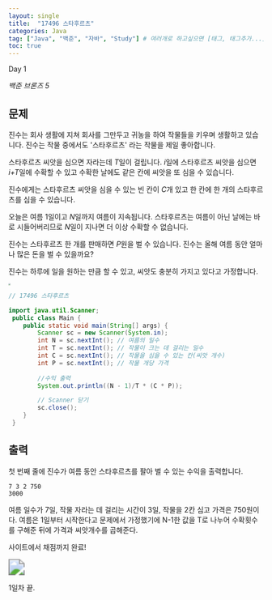 ```yaml
---
layout: single
title:  "17496 스타후르츠"
categories: Java
tag: ["Java", "백준", "자바", "Study"] # 여러개로 하고싶으면 [태그, 태그추가...]
toc: true
---
```


Day 1

*백준 브론즈 5*

## 문제

진수는 회사 생활에 지쳐 회사를 그만두고 귀농을 하여 작물들을 키우며 생활하고 있습니다. 진수는 작물 중에서도 '스타후르츠' 라는 작물을 제일 좋아합니다.

스타후르츠 씨앗을 심으면 자라는데 *T*일이 걸립니다. *i*일에 스타후르츠 씨앗을 심으면 *i+T*일에 수확할 수 있고 수확한 날에도 같은 칸에 씨앗을 또 심을 수 있습니다.

진수에게는 스타후르츠 씨앗을 심을 수 있는 빈 칸이 *C*개 있고 한 칸에 한 개의 스타후르츠를 심을 수 있습니다.

오늘은 여름 1일이고 *N*일까지 여름이 지속됩니다. 스타후르츠는 여름이 아닌 날에는 바로 시들어버리므로 *N*일이 지나면 더 이상 수확할 수 없습니다.

진수는 스타후르츠 한 개를 판매하면 *P*원을 벌 수 있습니다. 진수는 올해 여름 동안 얼마나 많은 돈을 벌 수 있을까요?

진수는 하루에 일을 원하는 만큼 할 수 있고, 씨앗도 충분히 가지고 있다고 가정합니다.

<img src="https://ih1.redbubble.net/image.1215855897.2312/raf,750x1000,075,t,FFFFFF:97ab1c12de.jpg" style="zoom:25%;" />

```java
// 17496 스타후르츠

import java.util.Scanner;
 public class Main {
    public static void main(String[] args) {
        Scanner sc = new Scanner(System.in);
        int N = sc.nextInt(); // 여름의 일수
        int T = sc.nextInt(); // 작물이 크는 데 걸리는 일수
        int C = sc.nextInt(); // 작물을 심을 수 있는 칸(씨앗 개수)
        int P = sc.nextInt(); // 작물 개당 가격
        
        //수익 출력
        System.out.println((N - 1)/T * (C * P));

        // Scanner 닫기
        sc.close();
    }
 }

```



## 출력

첫 번째 줄에 진수가 여름 동안 스타후르츠를 팔아 벌 수 있는 수익을 출력합니다.

```
7 3 2 750
3000
```

여름 일수가 7일, 작물 자라는 데 걸리는 시간이 3일, 작물을 2칸 심고 가격은 750원이다. 여름은 1일부터 시작한다고 문제에서 가정했기에 N-1한 값을 T로 나누어 수확횟수를 구해준 뒤에 가격과 씨앗개수를 곱해준다. 



사이트에서 채점까지 완료!

<img src="../images/2021-09-23-Java Day 1/화면 캡처 2021-09-23 222111.png" style="zoom: 200%;" />



1일차 끝.